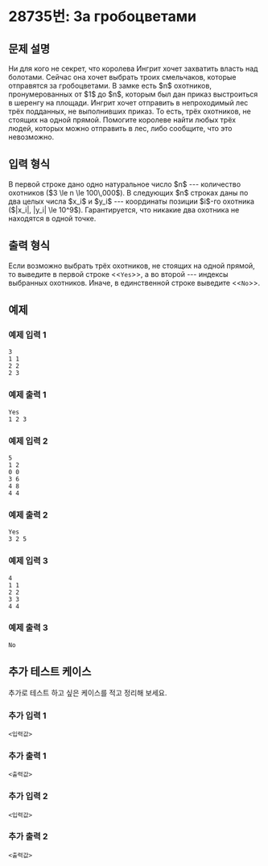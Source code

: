 # 28735번: За гробоцветами

## 문제 설명


<p>Ни для кого не секрет, что королева Ингрит хочет захватить власть над болотами. Сейчас она хочет выбрать троих смельчаков, которые отправятся за гробоцветами. В замке есть $n$ охотников, пронумерованных от $1$ до $n$, которым был дан приказ выстроиться в шеренгу на площади. Ингрит хочет отправить в непроходимый лес трёх подданных, не выполнивших приказ. То есть, трёх охотников, не стоящих на одной прямой. Помогите королеве найти любых трёх людей, которых можно отправить в лес, либо сообщите, что это невозможно.</p>



## 입력 형식


<p>В первой строке дано одно натуральное число $n$ --- количество охотников ($3 \le n \le 100\,000$). В следующих $n$ строках даны по два целых числа $x_i$ и $y_i$ --- координаты позиции $i$-го охотника ($|x_i|, |y_i| \le 10^9$). Гарантируется, что никакие два охотника не находятся в одной точке.</p>



## 출력 형식


<p>Если возможно выбрать трёх охотников, не стоящих на одной прямой, то выведите в первой строке &lt;&lt;<code>Yes</code>&gt;&gt;, а во второй --- индексы выбранных охотников. Иначе, в единственной строке выведите &lt;&lt;<code>No</code>&gt;&gt;.</p>



## 예제

### 예제 입력 1

```
3
1 1
2 2
2 3

```

### 예제 출력 1

```
Yes
1 2 3

```
          

### 예제 입력 2

```
5
1 2
0 0
3 6
4 8
4 4

```

### 예제 출력 2

```
Yes
3 2 5

```
          

### 예제 입력 3

```
4
1 1
2 2
3 3
4 4

```

### 예제 출력 3

```
No

```
          




## 추가 테스트 케이스

추가로 테스트 하고 싶은 케이스를 적고 정리해 보세요.

### 추가 입력 1

```
<입력값>
```

### 추가 출력 1

```
<출력값>
```

### 추가 입력 2

```
<입력값>
```

### 추가 출력 2

```
<출력값>
```
  